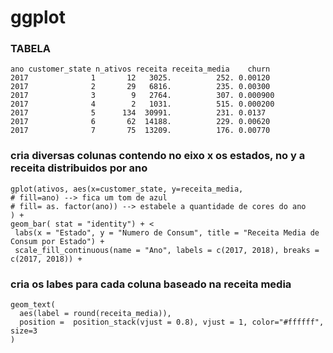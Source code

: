 # ggplot
### TABELA

    ano customer_state n_ativos receita receita_media    churn
    2017              1       12   3025.          252. 0.00120 
    2017              2       29   6816.          235. 0.00300 
    2017              3        9   2764.          307. 0.000900
    2017              4        2   1031.          515. 0.000200
    2017              5      134  30991.          231. 0.0137  
    2017              6       62  14188.          229. 0.00620 
    2017              7       75  13209.          176. 0.00770 

### cria diversas colunas contendo no eixo x os estados, no y a receita distribuidos por ano
    gplot(ativos, aes(x=customer_state, y=receita_media, 
    # fill=ano) --> fica um tom de azul
    # fill= as. factor(ano)) --> estabele a quantidade de cores do ano
    ) + 
    geom_bar( stat = "identity") + <
     labs(x = "Estado", y = "Numero de Consum", title = "Receita Media de Consum por Estado") +
     scale_fill_continuous(name = "Ano", labels = c(2017, 2018), breaks = c(2017, 2018)) + 
### cria os labes para cada coluna baseado na receita media
    geom_text(
      aes(label = round(receita_media)),
      position =  position_stack(vjust = 0.8), vjust = 1, color="#ffffff", size=3
    ) 
    
    
